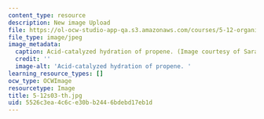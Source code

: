 ```yaml
---
content_type: resource
description: New image Upload
file: https://ol-ocw-studio-app-qa.s3.amazonaws.com/courses/5-12-organic-chemistry-i-spring-2003/5526c3ea4c6ce30bb2446bdebd17eb1d_5-12s03-th.jpg
file_type: image/jpeg
image_metadata:
  caption: Acid-catalyzed hydration of propene. (Image courtesy of Sarah Tabacco.)
  credit: ''
  image-alt: 'Acid-catalyzed hydration of propene. '
learning_resource_types: []
ocw_type: OCWImage
resourcetype: Image
title: 5-12s03-th.jpg
uid: 5526c3ea-4c6c-e30b-b244-6bdebd17eb1d
---
```

